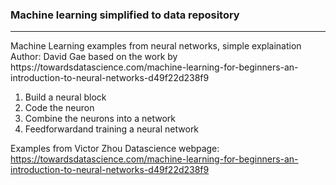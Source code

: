 ### Machine learning simplified to data repository
<div>
    <div></div>
    <hr class="styled-hr" />
    <div></div>
 </div>
Machine Learning examples from neural networks, simple explaination <br>
Author: David Gae based on the work by https://towardsdatascience.com/machine-learning-for-beginners-an-introduction-to-neural-networks-d49f22d238f9

1. Build a neural block
2. Code the neuron
3. Combine the neurons into a network
4. Feedforwardand training a neural network 


Examples from Victor Zhou Datascience webpage: https://towardsdatascience.com/machine-learning-for-beginners-an-introduction-to-neural-networks-d49f22d238f9

